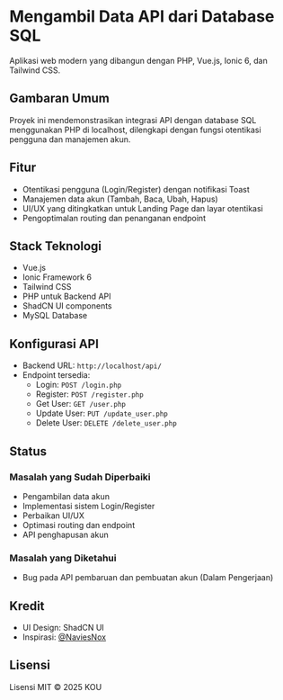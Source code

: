 # Mengambil Data API dari Database SQL

Aplikasi web modern yang dibangun dengan PHP, Vue.js, Ionic 6, dan Tailwind CSS.

## Gambaran Umum
Proyek ini mendemonstrasikan integrasi API dengan database SQL menggunakan PHP di localhost, dilengkapi dengan fungsi otentikasi pengguna dan manajemen akun.

## Fitur
- Otentikasi pengguna (Login/Register) dengan notifikasi Toast
- Manajemen data akun (Tambah, Baca, Ubah, Hapus)
- UI/UX yang ditingkatkan untuk Landing Page dan layar otentikasi
- Pengoptimalan routing dan penanganan endpoint

## Stack Teknologi
- Vue.js
- Ionic Framework 6
- Tailwind CSS
- PHP untuk Backend API
- ShadCN UI components
- MySQL Database

## Konfigurasi API
- Backend URL: `http://localhost/api/`
- Endpoint tersedia:
    - Login: `POST /login.php`
    - Register: `POST /register.php`
    - Get User: `GET /user.php`
    - Update User: `PUT /update_user.php`
    - Delete User: `DELETE /delete_user.php`

## Status
### Masalah yang Sudah Diperbaiki
- Pengambilan data akun
- Implementasi sistem Login/Register
- Perbaikan UI/UX
- Optimasi routing dan endpoint
- API penghapusan akun

### Masalah yang Diketahui
- Bug pada API pembaruan dan pembuatan akun (Dalam Pengerjaan)

## Kredit
- UI Design: ShadCN UI
- Inspirasi: [@NaviesNox](https://github.com/NaviesNox)

## Lisensi
Lisensi MIT © 2025 KOU